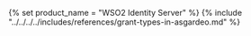 {% set product_name = "WSO2 Identity Server" %}
{% include "../../../../includes/references/grant-types-in-asgardeo.md" %}